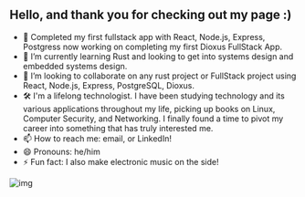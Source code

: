 ## Hello, and thank you for checking out my page :)

- 🔭 Completed my first fullstack app with React, Node.js, Express, Postgress now working on completing my first Dioxus FullStack App.  
- 🌱 I’m currently learning Rust and looking to get into systems design and embedded systems design.
- 👯 I’m looking to collaborate on any rust project or FullStack project using React, Node.js, Express, PostgreSQL, Dioxus.
- 🛠 I'm a lifelong technologist. I have been studying technology and its various applications throughout my life, picking up books on Linux, Computer Security, and Networking. I finally found a time to pivot my career into something that has truly interested me. 
- 📫 How to reach me: email, or LinkedIn!
- 😄 Pronouns: he/him
- ⚡ Fun fact: I also make electronic music on the side!

![img](https://www.codewars.com/users/DAlmeida28/badges/micro)
